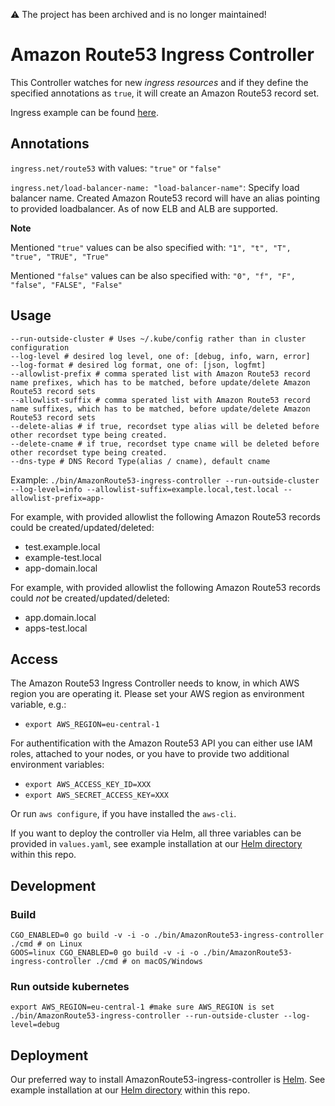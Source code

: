:warning: The project has been archived and is no longer maintained!

# Amazon Route53 Ingress Controller

This Controller watches for new *ingress resources* and if they define the specified annotations as `true`, it will create an Amazon Route53 record set.

Ingress example can be found [here](ingress-resource-examples).

## Annotations

`ingress.net/route53` with values: `"true"` or `"false"`

`ingress.net/load-balancer-name: "load-balancer-name"`:  Specify load balancer name. Created Amazon Route53 record will have an alias pointing to provided loadbalancer. As of now ELB and ALB are supported.

**Note**

Mentioned `"true"` values can be also specified with: `"1", "t", "T", "true", "TRUE", "True"`

Mentioned `"false"` values can be also specified with: `"0", "f", "F", "false", "FALSE", "False"`

## Usage
```
--run-outside-cluster # Uses ~/.kube/config rather than in cluster configuration
--log-level # desired log level, one of: [debug, info, warn, error]
--log-format # desired log format, one of: [json, logfmt]
--allowlist-prefix # comma sperated list with Amazon Route53 record name prefixes, which has to be matched, before update/delete Amazon Route53 record sets 
--allowlist-suffix # comma sperated list with Amazon Route53 record name suffixes, which has to be matched, before update/delete Amazon Route53 record sets 
--delete-alias # if true, recordset type alias will be deleted before other recordset type being created.
--delete-cname # if true, recordset type cname will be deleted before other recordset type being created.
--dns-type # DNS Record Type(alias / cname), default cname
```

Example:
`./bin/AmazonRoute53-ingress-controller --run-outside-cluster --log-level=info --allowlist-suffix=example.local,test.local --allowlist-prefix=app-`

For example, with provided allowlist the following Amazon Route53 records could be created/updated/deleted:
- test.example.local
- example-test.local
- app-domain.local

For example, with provided allowlist the following Amazon Route53 records could *not* be created/updated/deleted:
- app.domain.local
- apps-test.local

## Access
The Amazon Route53 Ingress Controller needs to know, in which AWS region you are operating it. Please set your AWS region as environment variable, e.g.:
- `export AWS_REGION=eu-central-1`

For authentification with the Amazon Route53 API you can either use IAM roles, attached to your nodes, or you have to provide two additional environment variables:
- `export AWS_ACCESS_KEY_ID=XXX`
- `export AWS_SECRET_ACCESS_KEY=XXX`
 
Or run `aws configure`, if you have installed the `aws-cli`.

If you want to deploy the controller via Helm, all three variables can be provided in `values.yaml`, see example installation at our [Helm directory](helm) within this repo.

## Development
### Build
```
CGO_ENABLED=0 go build -v -i -o ./bin/AmazonRoute53-ingress-controller ./cmd # on Linux
GOOS=linux CGO_ENABLED=0 go build -v -i -o ./bin/AmazonRoute53-ingress-controller ./cmd # on macOS/Windows
```

### Run outside kubernetes
```
export AWS_REGION=eu-central-1 #make sure AWS_REGION is set
./bin/AmazonRoute53-ingress-controller --run-outside-cluster --log-level=debug
```

## Deployment
Our preferred way to install AmazonRoute53-ingress-controller is [Helm](https://helm.sh/). See example installation at our [Helm directory](helm) within this repo.
